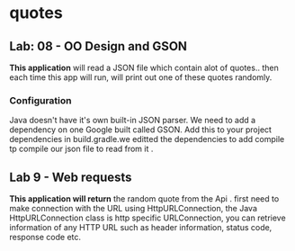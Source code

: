 # quotes

## Lab: 08 - OO Design and GSON

**This application** will read a JSON file which contain alot of quotes.. then each time this app will run, will print out one of these quotes randomly.

### Configuration
Java doesn't have it's own built-in JSON parser. We need to add a dependency on one Google built called GSON. Add this to your project dependencies in build.gradle.we editted the dependencies to add compile tp compile our json file to read from it .


## Lab 9 - Web requests

**This application will return** the random quote from the Api . first need to make connection with the URL using HttpURLConnection, the Java HttpURLConnection class is http specific URLConnection, you can retrieve information of any HTTP URL such as header information, status code, response code etc.